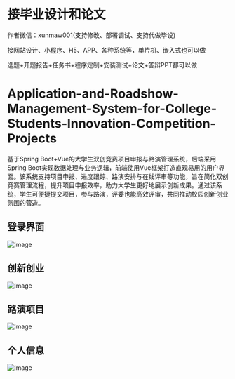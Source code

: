 # 接毕业设计和论文
作者微信：xunmaw001(支持修改、部署调试、支持代做毕设)

接网站设计、小程序、H5、APP、各种系统等，单片机、嵌入式也可以做

选题+开题报告+任务书+程序定制+安装测试+论文+答辩PPT都可以做
# Application-and-Roadshow-Management-System-for-College-Students-Innovation-Competition-Projects
基于Spring Boot+Vue的大学生双创竞赛项目申报与路演管理系统，后端采用Spring Boot实现数据处理与业务逻辑，前端使用Vue框架打造直观易用的用户界面。该系统支持项目申报、进度跟踪、路演安排与在线评审等功能，旨在简化双创竞赛管理流程，提升项目申报效率，助力大学生更好地展示创新成果。通过该系统，学生可便捷提交项目，参与路演，评委也能高效评审，共同推动校园创新创业氛围的营造。
## 登录界面
![image](https://github.com/user-attachments/assets/1a93fe29-3dc4-486b-a8f3-7b15b564e2db)
## 创新创业
![image](https://github.com/user-attachments/assets/3db8b383-ae30-4007-b424-b1ce5194cd3f)
## 路演项目
![image](https://github.com/user-attachments/assets/b51eb25d-d71c-4e06-ae0c-abce975221b1)
## 个人信息
![image](https://github.com/user-attachments/assets/b9383af9-1165-44c1-ae90-40082ae7e532)
